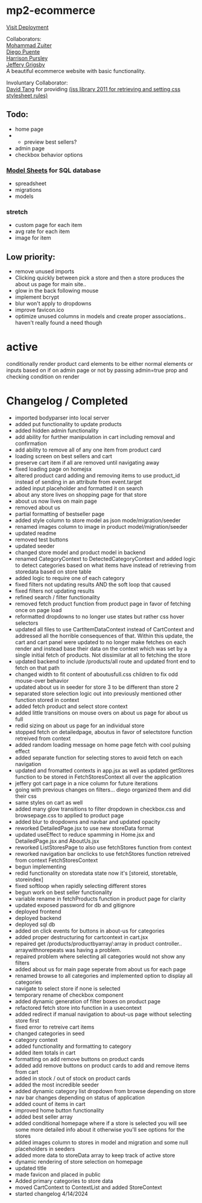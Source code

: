 <!-- 
If you right click the readme in the file list and
click open preview, you can see how this will look. 

you will need this extension from microsoft.
for a proper preview
https://marketplace.visualstudio.com/items?itemName=ms-vscode.live-server
-->



# mp2-ecommerce

[Visit Deployment](https://shepherd.d1d9yratg7bxyv.amplifyapp.com/)

Collaborators: \
[Mohammad Zuiter](https://github.com/moefingers) \
[Diego Puente](https://github.com/dpuentex) \
[Harrison Pursley](https://github.com/HarrisonPursley)\
[Jeffery Grigsby](https://github.com/JefferyG00) \
A beautiful ecommerce website with basic functionality.

Involuntary Collaborator: \
[David Tang](https://github.com/dvtng/) for providing  [(jss library 2011 for retrieving and setting css stylesheet rules)](https://github.com/dvtng/jss)


## Todo:
- home page
- - preview best sellers?
- admin page
- checkbox behavior options

### [Model Sheets](https://docs.google.com/spreadsheets/d/1QfpH7j5gNQoXloyshFjNvAq97LzJzVPM_XfwJFtSe18/edit#gid=0) for SQL database
- spreadsheet
- migrations
- models


### stretch
- custom page for each item
- avg rate for each item 
- image for item 


## Low priority:
- remove unused imports
- Clicking quickly between pick a store and then a store produces the about us page for main site..
- glow in the back following mouse
- implement bcrypt
- blur won't apply to dropdowns 
- improve favicon.ico
- optimize unused columns in models and create proper associations.. haven't really found a need though

# active 
conditionally render product card elements to be either normal elements or inputs based on if on admin page or not by passing admin=true prop and checking condition on render

# Changelog / Completed
- imported bodyparser into local server
- added put functionality to update products
- added hidden admin functionality
- add ability for further manipulation in cart including removal and confirmation
- add ability to remove all of any one item from product card
- loading screen on best sellers and cart
- preserve cart item if all are removed until navigating away
- fixed loading page on homejsx
- altered product card adding and removing items to use product_id instead of sending in an attribute from event.target
- added input placeholder and formatted it on search
- about any store lives on shopping page for that store
- about us now lives on main page
- removed about us 
- partial formatting of bestseller page
- added style column to store model as json mode/migration/seeder
- renamed images column to image in product model/migration/seeder
- updated readme
- removed test buttons
- updated seeder
- changed store model and product model in backend
- renamed CategoryContext to DetectedCategoryContext and added logic to detect categories based on what items have instead of retrieving from storedata based on store table
- added logic to require one of each category 
- fixed filters not updating results AND the soft loop that caused
- fixed filters not updating results
- refined search / filter functionality 
- removed fetch product function from product page in favor of fetching once on page load
- reformatted dropdowns to no longer use states but rather css hover selectors
- updated all files to use CartItemDataContext instead of CartContext and addressed all the horrible consequences of that. Within this update, the cart and cart panel were updated to no longer make fetches on each render and instead base their data on the context which was set by a single initial fetch of products. Not dissimilar at all to fetching the store
- updated backend to include /products/all route and updated front end to fetch on that path
- changed width to fit content of aboutusfull.css children to fix odd mouse-over behavior
- updated about us in seeder for store 3 to be different than store 2
- separated store selection logic out into previously mentioned other function stored in context
- added fetch product and select store context
- added little transitions on mouse overs on about us page for about us full
- redid sizing on about us page for an individual store
- stopped fetch on detailedpage, aboutus in favor of selectstore function retreived from context
- added random loading message on home page fetch with cool pulsing effect
- added separate function for selecting stores to avoid fetch on each navigation
- updated and fromatted contexts in app.jsx as well as updated getStores function to be stored in FetchStoresContext all over the application
- jeffery got cart page in a nice column for future iterations
- going with previous changes on filters... diego organized them and did their css
- same styles on cart as well
- added many glow transitions to filter dropdown in checkbox.css and browsepage.css to applied to product page
- added blur to dropdowns and navbar and updated opacity
- reworked DetailedPage.jsx to use new storeData format
- updated useEffect to reduce spamming in Home.jsx and DetailedPage.jsx and AboutUs.jsx
- reworked ListStoresPage to also use fetchStores function from context
- reworked navigation bar onclicks to use fetchStores function retreived from context FetchStoresContext
- begun implementing 
- redid functionality on storedata state now it's [storeid, storetable, storeindex]
- fixed softloop when rapidly selecting different stores
- begun work on best seller functionality
- variable rename in fetchProducts function in product page for clarity 
- updated exposed password for db and gitignore
- deployed frontend
- deployed backend
- deployed sql db
- added on click events for buttons in about-us for categories
- added proper destructuring for cartcontext in cart.jsx
- repaired get /products/productbyarray/:array in product controller.. arraywithnorepeats was having a problem.
- repaired problem where selecting all categories would not show any filters
- added about us for main page seperate from about us for each page
- renamed browse to all categories and implemented option to display all categories
- navigate to select store if none is selected
- temporary rename of checkbox component
- added dynamic generation of filter boxes on product page
- refactored fetch store into function in a usecontext
- added redirect if manual navigation to about-us page without selecting store first
- fixed error to retreive cart items
- changed categories in seed
- category context
- added functionality and formatting to category
- added item totals in cart
- formatting on add remove buttons on product cards
- added add remove buttons on product cards to add and remove items from cart
- added in stock / out of stock on product cards
- added the most incredible seeder
- added dynamic category list dropdown from browse depending on store
- nav bar changes depending on status of application
- added count of items in cart
- improved home button functionality
- added best seller array
- added conditional homepage where if a store is selected you will see some more detailed info about it otherwise you'll see options for the stores
- added images column to stores in model and migration and some null placeholders in seeders
- added more data to storeData array to keep track of active store
- dynamic rendering of store selection on homepage
- updated title
- made favicon and placed in public
- Added primary categories to store data
- moved CartContext to ContextList and added StoreContext
- started changelog 4/14/2024